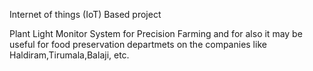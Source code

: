 Internet of things (IoT) Based project 

Plant Light Monitor System for Precision Farming and for also it may be useful for food preservation departmets on the companies like Haldiram,Tirumala,Balaji, etc.
